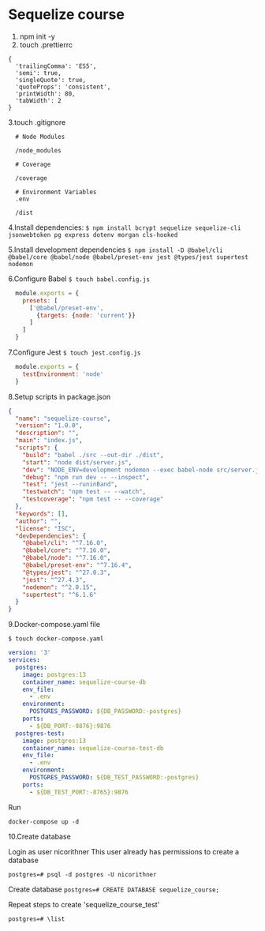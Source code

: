 # Sequelize course

1. npm init -y
2. touch .prettierrc

```prettierrc
{
  'trailingComma': 'ES5',
  'semi': true,
  'singleQuote': true,
  'quoteProps': 'consistent',
  'printWidth': 80,
  'tabWidth': 2
}

```

3.touch .gitignore

```gitignore
  # Node Modules
  
  /node_modules
  
  # Coverage
  
  /coverage
  
  # Environment Variables
  .env
  
  /dist

```

4.Install dependencies:
`$ npm install bcrypt sequelize sequelize-cli jsonwebtoken pg express dotenv morgan cls-hooked`

5.Install development dependencies
  `$ npm install -D @babel/cli @babel/core @babel/node @babel/preset-env jest @types/jest supertest nodemon`

6.Configure Babel
  `$ touch babel.config.js`

  ```javascript
    module.exports = {
      presets: [
        ['@babel/preset-env', 
          {targets: {node: 'current'}}
        ]
      ]
    }
  ```

7.Configure Jest
  `$ touch jest.config.js`

  ```javascript
    module.exports = {
      testEnvironment: 'node'
    }
  ```

8.Setup scripts in package.json

```json
{
  "name": "sequelize-course",
  "version": "1.0.0",
  "description": "",
  "main": "index.js",
  "scripts": {
    "build": "babel ./src --out-dir ./dist",
    "start": "node dist/server.js",
    "dev": "NODE_ENV=development nodemon --exec babel-node src/server.js",
    "debug": "npm run dev -- --inspect",
    "test": "jest --runinBand",
    "testwatch": "npm test -- --watch",
    "testcoverage": "npm test -- --coverage"
  },
  "keywords": [],
  "author": "",
  "license": "ISC",
  "devDependencies": {
    "@babel/cli": "^7.16.0",
    "@babel/core": "^7.16.0",
    "@babel/node": "^7.16.0",
    "@babel/preset-env": "^7.16.4",
    "@types/jest": "^27.0.3",
    "jest": "^27.4.3",
    "nodemon": "^2.0.15",
    "supertest": "^6.1.6"
  }
}
```

9.Docker-compose.yaml file

`$ touch docker-compose.yaml`

```yaml
version: '3'
services:
  postgres:
    image: postgres:13
    container_name: sequelize-course-db
    env_file:
      - .env
    environment:
      POSTGRES_PASSWORD: ${DB_PASSWORD:-postgres}
    ports:
      - ${DB_PORT:-9876}:9876
  postgres-test:
    image: postgres:13
    container_name: sequelize-course-test-db
    env_file:
      - .env
    environment:
      POSTGRES_PASSWORD: ${DB_TEST_PASSWORD:-postgres}
    ports:
      - ${DB_TEST_PORT:-8765}:9876
```

Run

`docker-compose up -d`

10.Create database

Login as user nicorithner
This user already has permissions to create a database

`postgres=# psql -d postgres -U nicorithner`

Create database
`postgres=# CREATE DATABASE sequelize_course;`

Repeat steps to create 'sequelize_course_test'


`postgres=# \list`
